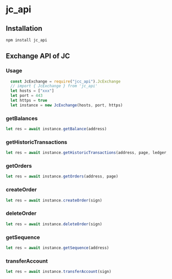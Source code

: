 # jc_api

## Installation

```javascript
npm install jc_api
```

## Exchange API of JC

### Usage

```javascript
  const JcExchange = require("jcc_api").JcExchange
  // import { JcExchange } from 'jc_api'
  let hosts = ["xxx"]
  let port = 443
  let https = true
  let instance = new JcExchange(hosts, port, https)
```

### getBalances

```javascript
let res = await instance.getBalance(address)
```

### getHistoricTransactions

```javascript
let res = await instance.getHistoricTransactions(address, page, ledger,seq)
```

### getOrders

```javascript
let res = await instance.getOrders(address, page)
```

### createOrder

```javascript
let res = await instance.createOrder(sign)
```

### deleteOrder

```javascript
let res = await instance.deleteOrder(sign)
```

### getSequence

```javascript
let res = await instance.getSequence(address)
```

### transferAccount

```javascript
let res = await instance.transferAccount(sign)
```